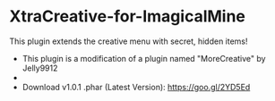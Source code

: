 # XtraCreative-for-ImagicalMine
This plugin extends the creative menu with secret, hidden items!

- This plugin is a modification of a plugin named "MoreCreative" by Jelly9912
- 
- Download v1.0.1 .phar (Latest Version): https://goo.gl/2YD5Ed
